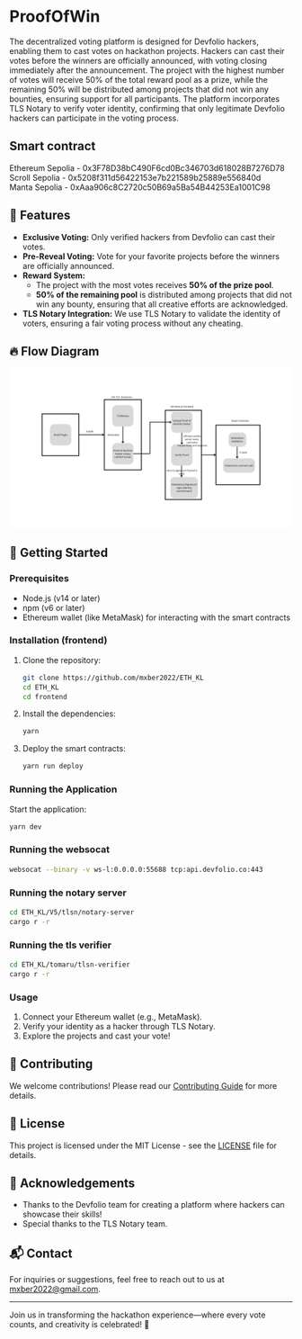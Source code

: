 # ProofOfWin

The decentralized voting platform is designed for Devfolio hackers, enabling them to cast votes on hackathon projects. Hackers can cast their votes before the winners are officially announced, with voting closing immediately after the announcement. The project with the highest number of votes will receive 50% of the total reward pool as a prize, while the remaining 50% will be distributed among projects that did not win any bounties, ensuring support for all participants. The platform incorporates TLS Notary to verify voter identity, confirming that only legitimate Devfolio hackers can participate in the voting process.

## Smart contract 

Ethereum Sepolia - 0x3F78D38bC490F6cd0Bc346703d618028B7276D78 <br/>
Scroll Sepolia - 0x5208f311d56422153e7b221589b25889e556840d <br/>
Manta Sepolia - 0xAaa906c8C2720c50B69a5Ba54B44253Ea1001C98<br/>

## 🌟 Features

- **Exclusive Voting:** Only verified hackers from Devfolio can cast their votes.
- **Pre-Reveal Voting:** Vote for your favorite projects before the winners are officially announced.
- **Reward System:** 
  - The project with the most votes receives **50% of the prize pool**.
  - **50% of the remaining pool** is distributed among projects that did not win any bounty, ensuring that all creative efforts are acknowledged.
- **TLS Notary Integration:** We use TLS Notary to validate the identity of voters, ensuring a fair voting process without any cheating.

## 🔥 Flow Diagram 

![TLS Notary Image](https://github.com/mxber2022/ETH_KL/raw/main/frontend/public/TLSNotary.png)

## 🚀 Getting Started

### Prerequisites

- Node.js (v14 or later)
- npm (v6 or later)
- Ethereum wallet (like MetaMask) for interacting with the smart contracts

### Installation (frontend)

1. Clone the repository:
   ```bash
   git clone https://github.com/mxber2022/ETH_KL
   cd ETH_KL
   cd frontend
   ```

2. Install the dependencies:
   ```bash
   yarn
   ```

3. Deploy the smart contracts:
   ```bash
   yarn run deploy
   ```

### Running the Application

Start the application:
```bash
yarn dev
```

### Running the websocat

```bash
websocat --binary -v ws-l:0.0.0.0:55688 tcp:api.devfolio.co:443 
```

### Running the notary server

```bash
cd ETH_KL/V5/tlsn/notary-server
cargo r -r
```

### Running the tls verifier

```bash
cd ETH_KL/tomaru/tlsn-verifier
cargo r -r
```

### Usage

1. Connect your Ethereum wallet (e.g., MetaMask).
2. Verify your identity as a hacker through TLS Notary.
3. Explore the projects and cast your vote!

## 🤝 Contributing

We welcome contributions! Please read our [Contributing Guide](CONTRIBUTING.md) for more details.

## 📝 License

This project is licensed under the MIT License - see the [LICENSE](LICENSE) file for details.

## 🎉 Acknowledgements

- Thanks to the Devfolio team for creating a platform where hackers can showcase their skills!
- Special thanks to the TLS Notary team.

## 📬 Contact

For inquiries or suggestions, feel free to reach out to us at [mxber2022@gmail.com](mailto:mxber2022@gmail.com).

---

Join us in transforming the hackathon experience—where every vote counts, and creativity is celebrated! 🚀
```